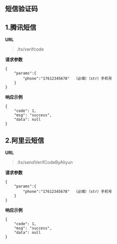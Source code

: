 ## 短信验证码 ##

## 1.腾讯短信 ##

**URL**
>/tx/verifcode

**请求参数**
    
    {
    	"params":{
    		"phone":"17612345678"  （必填）（str）手机号
    	}
    }

**响应示例**

    {
	    "code": 1,
	    "msg": "success",
	    "data": null
    }



## 2.阿里云短信 ##

**URL**
>/tx/sendVerifCodeByAliyun

**请求参数**
    
    {
    	"params":{
    		"phone":"17612345678"  （必填）（str）手机号
    	}
    }

**响应示例**

    {
	    "code": 1,
	    "msg": "success",
	    "data": null
    }